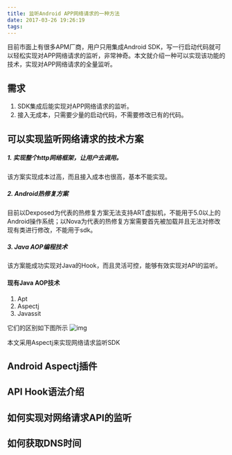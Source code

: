 ```yaml
---
title: 监听Android APP网络请求的一种方法
date: 2017-03-26 19:26:19
tags:
---
```


目前市面上有很多APM厂商，用户只用集成Android SDK，写一行启动代码就可以轻松实现对APP网络请求的监听，非常神奇。本文就介绍一种可以实现该功能的技术，实现对APP网络请求的全量监听。

## 需求
1. SDK集成后能实现对APP网络请求的监听。
2. 接入无成本，只需要少量的启动代码，不需要修改已有的代码。

## 可以实现监听网络请求的技术方案
##### 1. 实现整个http网络框架，让用户去调用。
该方案实现成本过高，而且接入成本也很高，基本不能实现。
##### 2. Android热修复方案
目前以Dexposed为代表的热修复方案无法支持ART虚拟机，不能用于5.0以上的Android操作系统；以Nova为代表的热修复方案需要首先被加载并且无法对修改现有类进行修改，不能用于sdk。
##### 3. Java AOP编程技术
该方案能成功实现对Java的Hook，而且灵活可控，能够有效实现对API的监听。
#### 现有Java AOP技术
1. Apt
2. Aspectj
3. Javassit

它们的区别如下图所示
![img](/img/监听Android-APP网络请求的一种方法_1.png)

本文采用Aspectj来实现网络请求监听SDK
## Android Aspectj插件

## API Hook语法介绍

## 如何实现对网络请求API的监听

## 如何获取DNS时间